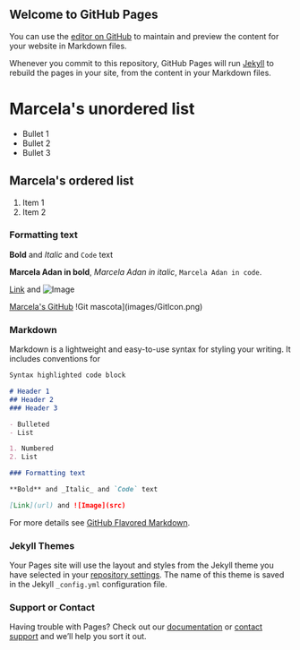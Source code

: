 ## Welcome to GitHub Pages

You can use the [editor on GitHub](https://github.com/marcelaadan1/marcelaadan1.github.io/edit/master/index.md) to maintain and preview the content for your website in Markdown files.

Whenever you commit to this repository, GitHub Pages will run [Jekyll](https://jekyllrb.com/) to rebuild the pages in your site, from the content in your Markdown files.
# Marcela's unordered list

- Bullet 1 
- Bullet 2 
- Bullet 3 

## Marcela's ordered list
1. Item 1
2. Item 2

### Formatting text

**Bold** and _Italic_ and `Code` text

**Marcela Adan in bold**, _Marcela Adan in italic_, `Marcela Adan in code`.

[Link](url) and ![Image](src)

[Marcela's GitHub](https://github.com/marcelaadan1/)
!Git mascota](images/GitIcon.png)

### Markdown

Markdown is a lightweight and easy-to-use syntax for styling your writing. It includes conventions for

```markdown
Syntax highlighted code block

# Header 1
## Header 2
### Header 3

- Bulleted
- List

1. Numbered
2. List

### Formatting text

**Bold** and _Italic_ and `Code` text

[Link](url) and ![Image](src)
```

For more details see [GitHub Flavored Markdown](https://guides.github.com/features/mastering-markdown/).

### Jekyll Themes

Your Pages site will use the layout and styles from the Jekyll theme you have selected in your [repository settings](https://github.com/marcelaadan1/marcelaadan1.github.io/settings). The name of this theme is saved in the Jekyll `_config.yml` configuration file.

### Support or Contact

Having trouble with Pages? Check out our [documentation](https://help.github.com/categories/github-pages-basics/) or [contact support](https://github.com/contact) and we’ll help you sort it out.
